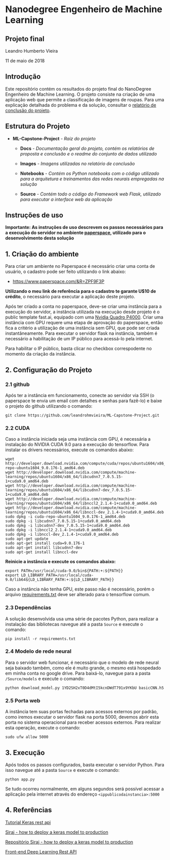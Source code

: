 # Nanodegree Engenheiro de Machine Learning
## Projeto final
Leandro Humberto Vieira

11 de maio de 2018

## Introdução

Este repositório contém os resultados do projeto final do NanoDegree Engenheiro de Machine Learning. O projeto consiste na criação de uma aplicação web que permite a classificação de imagens de roupas. Para uma explicação detalhada do problema e da solução, consultar o [relatório de conclusão do projeto](https://github.com/leandrohmvieira/ML-Capstone-Project/blob/master/Docs/Report.md).

## Estrutura do Projeto

* **ML-Capstone-Project** - _Raiz do projeto_

  * **Docs** - _Documentação geral do projeto, contém os relatórios de proposta e conclusão e o readme do conjunto de dados utilizado_

  * **Images** - _Imagens utilizadas no relatório de conclusão_

  * **Notebooks** - _Contém os Python notebooks com o código utilizado para a arquitetura e treinamentos das redes neurais empregadas na solução_

  * **Source** - _Contém todo o código do Framework web Flask, utilizado para executar a interface web da aplicação_

## Instruções de uso

**Importante: As instruções de uso descrevem os passos necessários para a execução do servidor no ambiente [paperspace](https://www.paperspace.com/), utilizado para o desenvolvimento desta solução**

## 1. Criação do ambiente

Para criar um ambiente no Paperspace é necessário criar uma conta de usuário, o cadastro pode ser feito utilizando o link abaixo:

* https://www.paperspace.com/&R=ZPF9F3P

**Utilizando o meu link de referência para o cadastro te garante U$10 de crédito**, o necessário para executar a aplicação deste projeto.

Após ter criado a conta no paperspace, deve-se criar uma instância para a execução do servidor, a instância utilizada na execução desde projeto é o public template fast.ai, equipado com uma [Nvidia Quadro P4000](https://nvidiastore.com.br/nvidia-quadro-p4000). Criar uma instância com GPU requere uma etapa de aprovação do paperspace, então fica a critério a utilização de uma instância sem GPU, que pode ser criada instantâneamente.
Para executar o servidor flask na instância, também é necessário a habilitação de um IP público para acessá-lo pela internet.

Para habilitar o IP público, basta clicar no checkbox correspodente no momento da criação da instância.

## 2. Configuração do Projeto

### 2.1 github
Após ter a instância em funcionamento, conecte ao servidor via SSH (o paperspace te envia um email com detalhes e senhas para fazê-lo) e baixe o projeto do github utilizando o comando:

 `git clone https://github.com/leandrohmvieira/ML-Capstone-Project.git`

### 2.2 CUDA
Caso a instância iniciada seja uma instância com GPU, é necessária a instalação do NVIDIA CUDA 9.0 para a execução do tensorflow. Para instalar os drivers necessários, execute os comandos abaixo:

```
wget http://developer.download.nvidia.com/compute/cuda/repos/ubuntu1604/x86_64/cuda-repo-ubuntu1604_9.0.176-1_amd64.deb
wget http://developer.download.nvidia.com/compute/machine-learning/repos/ubuntu1604/x86_64/libcudnn7_7.0.5.15-1+cuda9.0_amd64.deb
wget http://developer.download.nvidia.com/compute/machine-learning/repos/ubuntu1604/x86_64/libcudnn7-dev_7.0.5.15-1+cuda9.0_amd64.deb
wget http://developer.download.nvidia.com/compute/machine-learning/repos/ubuntu1604/x86_64/libnccl2_2.1.4-1+cuda9.0_amd64.deb
wget http://developer.download.nvidia.com/compute/machine-learning/repos/ubuntu1604/x86_64/libnccl-dev_2.1.4-1+cuda9.0_amd64.deb
sudo dpkg -i cuda-repo-ubuntu1604_9.0.176-1_amd64.deb
sudo dpkg -i libcudnn7_7.0.5.15-1+cuda9.0_amd64.deb
sudo dpkg -i libcudnn7-dev_7.0.5.15-1+cuda9.0_amd64.deb
sudo dpkg -i libnccl2_2.1.4-1+cuda9.0_amd64.deb
sudo dpkg -i libnccl-dev_2.1.4-1+cuda9.0_amd64.deb
sudo apt-get update
sudo apt-get install cuda=9.0.176-1
sudo apt-get install libcudnn7-dev
sudo apt-get install libnccl-dev
```
**Reinicie a instância e execute os comandos abaixo:**
```
export PATH=/usr/local/cuda-9.0/bin${PATH:+:${PATH}}
export LD_LIBRARY_PATH=/usr/local/cuda-9.0/lib64${LD_LIBRARY_PATH:+:${LD_LIBRARY_PATH}}
```
Caso a instância não tenha GPU, este passo não é necessário, porém o arquivo [requirements.txt](https://github.com/leandrohmvieira/ML-Capstone-Project/blob/master/Source/requirements.txt) deve ser alterado para o tensorflow comum.

### 2.3 Dependências

A solução desenvolvida usa uma série de pacotes Python, para realizar a instalação das bibliotecas navegue até a pasta `Source` e execute o comando:

`pip install -r requirements.txt`

### 2.4 Modelo de rede neural

Para o servidor web funcionar, é necessário que o modelo de rede neural seja baixado também, como ele é muito grande, o mesmo está hospedado em minha conta no google drive. Para baixá-lo, navegue para a pasta `/Source/models` e execute o comando:

 `python download_model.py 1YD2SH2xT0D4dMtI5kcnDWdT791x9YKbU basicCNN.h5`

### 2.5 Porta web

A instância tem suas portas fechadas para acessos externos por padrão, como iremos executar o servidor flask na porta 5000, devemos abrir esta porta no sistema operacional para receber acessos externos. Para realizar esta operação, execute o comando:

`sudo ufw allow 5000`

## 3. Execução

 Após todos os passos configurados, basta executar o servidor Python. Para isso navegue até a pasta `Source` e execute o comando:

 `python app.py`

 Se tudo ocorreu normalmente, em alguns segundos será possível acessar a aplicação pela internet através do endereço `<ippublicodainstancia>:5000`

## 4. Referências

[Tutorial Keras rest api](https://blog.keras.io/building-a-simple-keras-deep-learning-rest-api.html)

[Siraj - how to deploy a keras model to production](https://www.youtube.com/watch?v=f6Bf3gl4hWY&t=47s)

[Repositório Siraj - how to deploy a keras model to production](https://github.com/llSourcell/how_to_deploy_a_keras_model_to_production)

[Front-end Deep Learning Rest API](https://github.com/mtobeiyf/keras-flask-deploy-webapp)
